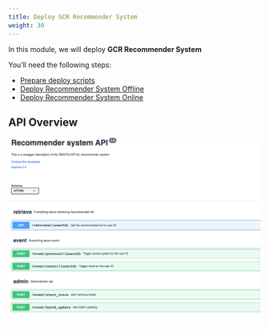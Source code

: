 ```yaml
---
title: Deploy GCR Recommender System 
weight: 30
---
```


In this module, we will deploy **GCR Recommender System**


You’ll need the following steps:

- [Prepare deploy scripts](./deploy-prepare/readme)
- [Deploy Recommender System Offline](./offline/readme)
- [Deploy Recommender System Online](./online/)

## API Overview 

![RS API overview](/images/rs-api-overview.png)

